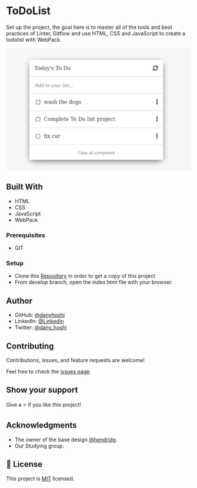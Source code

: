 # ToDoList

Set up the project, the goal here is to master all of the tools and best practices of Linter, Gitflow and use HTML, CSS and JavaScript to create a todolist with WebPack.

![Portfolio-design](./src/imgs/todoList.webp)
## Built With

- HTML
- CSS
- JavaScript
- WebPack

### Prerequisites
- GIT 

### Setup
- Clone this [Repository](https://github.com/danyhoshi/todoList) in order to get a copy of this project
- From develop branch, open the index.html file with your browser.

## Author

- GitHub: [@danyhoshi](https://github.com/danyhoshi)
- LinkedIn: [@LinkedIn](https://www.linkedin.com/in/daniela-gonz%C3%A1lez-ba16a556/)
- Twitter: [@dany_hoshi](https://twitter.com/Dany_hoshi)

## Contributing

Contributions, issues, and feature requests are welcome!

Feel free to check the [issues page](../../issues/).

## Show your support

Give a ⭐️ if you like this project!

## Acknowledgments

- The owner of the base design [@hendridg](https://github.com/hendridg/hendridg). 
- Our Studying group.

## 📝 License

This project is [MIT](./MIT.md) licensed.
